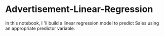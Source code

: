 # Advertisement-Linear-Regression
In this notebook, I 'll build a linear regression model to predict Sales using an appropriate predictor variable.
